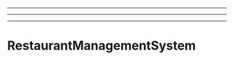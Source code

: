 -------------------------------------
----------------------------------------------------------------------------------------------------
----------------------------------------------------------------------------------------------------
# RestaurantManagementSystem
